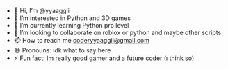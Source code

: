 - 👋 Hi, I’m @yyaaggii
- 👀 I’m interested in Python and 3D games
- 🌱 I’m currently learning Python pro level
- 💞️ I’m looking to collaborate on roblox or python and maybe other scripts
- 📫 How to reach me coderyyaaggii@gmail.com
- 😄 Pronouns: ıdk what to say here
- ⚡ Fun fact: Im really good gamer and a future coder (ı think so)

<!---
yyaaggii/yyaaggii is a ✨ special ✨ repository because its `README.md` (this file) appears on your GitHub profile.
You can click the Preview link to take a look at your changes.
--->

